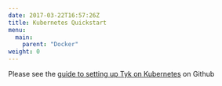 ```yaml
---
date: 2017-03-22T16:57:26Z
title: Kubernetes Quickstart
menu:
  main:
    parent: "Docker"
weight: 0 
---
```


Please see the [guide to setting up Tyk on Kubernetes][1] on Github

[1]: https://github.com/TykTechnologies/tyk-kubernetes

